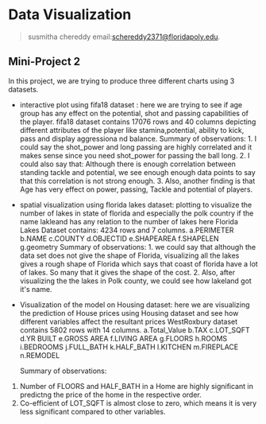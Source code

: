 # Data Visualization 

> susmitha chereddy email:schereddy2371@floridapoly.edu. 

## Mini-Project 2

In this project, we are trying to produce three different charts using 3 datasets.

- interactive plot using fifa18 dataset : here we are trying to see if age group has any effect on the potential, shot  and passing capabilities of the player.
	fifa18 dataset contains 17076 rows and 40 columns depicting different attributes of the player like stamina,potential, ability to kick, pass and display aggressiona nd balance.
		Summary of observations:
		1. I could say the shot_power and long passing are highly correlated and it makes sense since you need shot_power for passing the ball long.
		2. I could also say that: Although there is enough correlation between standing tackle and potential, we see enough enough data points to say that this correlation is not strong enough.
		3. Also, another finding is that Age has very effect on power, passing, Tackle and potential of players.
		
- spatial visualization using florida lakes dataset: plotting to visualize the number of lakes in state of florida and especially the polk country if the name lakleand has any relation to the number of lakes here
	Florida Lakes Dataset contains: 4234 rows and 7 columns.
	a.PERIMETER
	b.NAME
	c.COUNTY
	d.OBJECTID
	e.SHAPEAREA
	f.SHAPELEN
	g.geometry
		Summary of observations:
		1. we could say that although the data set does not give the shape of Florida, visualizing all the lakes gives a rough shape of Florida which says that coast of florida have a lot of lakes. So many that it gives the shape of the cost.
		2. Also, after visualizing the the lakes in Polk county, we could see how lakeland got it's name.
		
- Visualization of the model on Housing dataset: here we are visualizing the prediction of House prices using Housing dataset and see how different variables affect the resultant prices
	WestRoxbury dataset contains 5802 rows with 14 columns.
	a.Total_Value
	b.TAX
	c.LOT_SQFT
	d.YR BUILT
	e.GROSS AREA
	f.LIVING AREA
	g.FLOORS
	h.ROOMS
	i.BEDROOMS
	j.FULL_BATH
	k.HALF_BATH
	l.KITCHEN
	m.FIREPLACE
	n.REMODEL
	
	Summary of observations:
	
1. Number of FLOORS and HALF_BATH in a Home are highly significant in predictng the price of the home in the respective order.
2. Co-efficient of LOT_SQFT is almost close to zero, which means it is very less significant compared to other variables.
